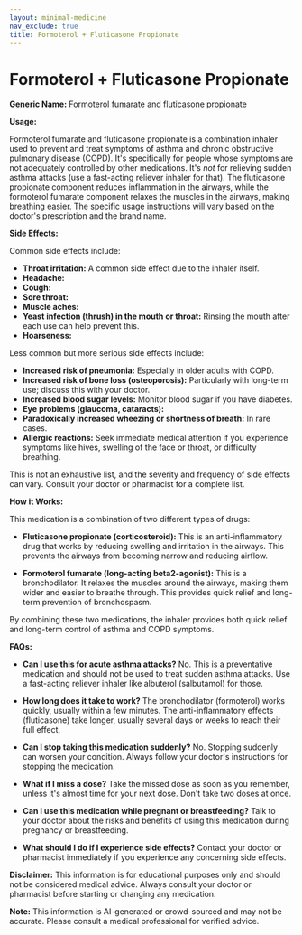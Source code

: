 ```yaml
---
layout: minimal-medicine
nav_exclude: true
title: Formoterol + Fluticasone Propionate
---
```


# Formoterol + Fluticasone Propionate

**Generic Name:** Formoterol fumarate and fluticasone propionate

**Usage:**

Formoterol fumarate and fluticasone propionate is a combination inhaler used to prevent and treat symptoms of asthma and chronic obstructive pulmonary disease (COPD).  It's specifically for people whose symptoms are not adequately controlled by other medications.  It's *not* for relieving sudden asthma attacks (use a fast-acting reliever inhaler for that).  The fluticasone propionate component reduces inflammation in the airways, while the formoterol fumarate component relaxes the muscles in the airways, making breathing easier.  The specific usage instructions will vary based on the doctor's prescription and the brand name.

**Side Effects:**

Common side effects include:

* **Throat irritation:**  A common side effect due to the inhaler itself.
* **Headache:**
* **Cough:**
* **Sore throat:**
* **Muscle aches:**
* **Yeast infection (thrush) in the mouth or throat:**  Rinsing the mouth after each use can help prevent this.
* **Hoarseness:**


Less common but more serious side effects include:

* **Increased risk of pneumonia:**  Especially in older adults with COPD.
* **Increased risk of bone loss (osteoporosis):** Particularly with long-term use;  discuss this with your doctor.
* **Increased blood sugar levels:**  Monitor blood sugar if you have diabetes.
* **Eye problems (glaucoma, cataracts):**
* **Paradoxically increased wheezing or shortness of breath:** In rare cases.
* **Allergic reactions:**  Seek immediate medical attention if you experience symptoms like hives, swelling of the face or throat, or difficulty breathing.

This is not an exhaustive list, and the severity and frequency of side effects can vary. Consult your doctor or pharmacist for a complete list.

**How it Works:**

This medication is a combination of two different types of drugs:

* **Fluticasone propionate (corticosteroid):** This is an anti-inflammatory drug that works by reducing swelling and irritation in the airways. This prevents the airways from becoming narrow and reducing airflow.

* **Formoterol fumarate (long-acting beta2-agonist):** This is a bronchodilator.  It relaxes the muscles around the airways, making them wider and easier to breathe through.  This provides quick relief and long-term prevention of bronchospasm.

By combining these two medications, the inhaler provides both quick relief and long-term control of asthma and COPD symptoms.

**FAQs:**

* **Can I use this for acute asthma attacks?** No.  This is a preventative medication and should not be used to treat sudden asthma attacks. Use a fast-acting reliever inhaler like albuterol (salbutamol) for those.

* **How long does it take to work?**  The bronchodilator (formoterol) works quickly, usually within a few minutes.  The anti-inflammatory effects (fluticasone) take longer, usually several days or weeks to reach their full effect.

* **Can I stop taking this medication suddenly?** No.  Stopping suddenly can worsen your condition.  Always follow your doctor's instructions for stopping the medication.

* **What if I miss a dose?** Take the missed dose as soon as you remember, unless it's almost time for your next dose.  Don't take two doses at once.

* **Can I use this medication while pregnant or breastfeeding?**  Talk to your doctor about the risks and benefits of using this medication during pregnancy or breastfeeding.

* **What should I do if I experience side effects?** Contact your doctor or pharmacist immediately if you experience any concerning side effects.


**Disclaimer:** This information is for educational purposes only and should not be considered medical advice. Always consult your doctor or pharmacist before starting or changing any medication.


**Note:** This information is AI-generated or crowd-sourced and may not be accurate. Please consult a medical professional for verified advice.